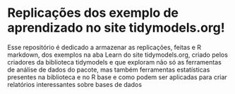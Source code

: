 # Replicações dos exemplo de aprendizado no site tidymodels.org!

Esse repositório é dedicado a armazenar as replicações, feitas e R markdown, dos exemplos na aba Learn do site tidymodels.org, criado pelos criadores da biblioteca tidymodels e que exploram não só as ferramentas de análise de dados do pacote, mas também ferramentas estatísticas presentes na biblioteca e no R base e como podem ser aplicadas para criar relatórios interessantes sobre bases de dados
